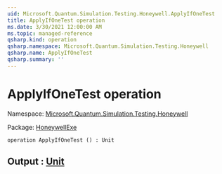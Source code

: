 ```yaml
---
uid: Microsoft.Quantum.Simulation.Testing.Honeywell.ApplyIfOneTest
title: ApplyIfOneTest operation
ms.date: 3/30/2021 12:00:00 AM
ms.topic: managed-reference
qsharp.kind: operation
qsharp.namespace: Microsoft.Quantum.Simulation.Testing.Honeywell
qsharp.name: ApplyIfOneTest
qsharp.summary: ''
---
```


# ApplyIfOneTest operation

Namespace: [Microsoft.Quantum.Simulation.Testing.Honeywell](xref:Microsoft.Quantum.Simulation.Testing.Honeywell)

Package: [HoneywellExe](https://nuget.org/packages/HoneywellExe)




```qsharp
operation ApplyIfOneTest () : Unit
```


## Output : [Unit](xref:microsoft.quantum.lang-ref.unit)

